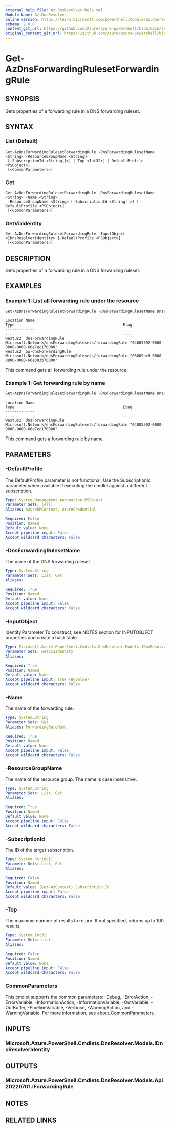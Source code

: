 ```yaml
---
external help file: Az.DnsResolver-help.xml
Module Name: Az.DnsResolver
online version: https://learn.microsoft.com/powershell/module/az.dnsresolver/get-azdnsforwardingrulesetforwardingrule
schema: 2.0.0
content_git_url: https://github.com/Azure/azure-powershell/blob/main/src/DnsResolver/DnsResolver/help/Get-AzDnsForwardingRulesetForwardingRule.md
original_content_git_url: https://github.com/Azure/azure-powershell/blob/main/src/DnsResolver/DnsResolver/help/Get-AzDnsForwardingRulesetForwardingRule.md
---
```


# Get-AzDnsForwardingRulesetForwardingRule

## SYNOPSIS
Gets properties of a forwarding rule in a DNS forwarding ruleset.

## SYNTAX

### List (Default)
```
Get-AzDnsForwardingRulesetForwardingRule -DnsForwardingRulesetName <String> -ResourceGroupName <String>
 [-SubscriptionId <String[]>] [-Top <Int32>] [-DefaultProfile <PSObject>]
 [<CommonParameters>]
```

### Get
```
Get-AzDnsForwardingRulesetForwardingRule -DnsForwardingRulesetName <String> -Name <String>
 -ResourceGroupName <String> [-SubscriptionId <String[]>] [-DefaultProfile <PSObject>]
 [<CommonParameters>]
```

### GetViaIdentity
```
Get-AzDnsForwardingRulesetForwardingRule -InputObject <IDnsResolverIdentity> [-DefaultProfile <PSObject>]
 [<CommonParameters>]
```

## DESCRIPTION
Gets properties of a forwarding rule in a DNS forwarding ruleset.

## EXAMPLES

### Example 1: List all forwarding rule under the resource
```powershell
Get-AzDnsForwardingRulesetForwardingRule -DnsForwardingRulesetName DnsResolverName -ResourceGroupName sampleRG
```

```output
Location Name                                                            Type                                                Etag
-------- ----                                                            ----                                                ----
westus2  dnsForwardingRule                                            Microsoft.Network/dnsForwardingRulesets/forwardingRule "04005592-0000-0800-0000-60e7ec170000"
westus2  pw-dnsForwardingRule                                         Microsoft.Network/dnsForwardingRulesets/forwardingRule "08009ec9-0000-0800-0000-60e383b70000"
```

This command gets all forwarding rule under the resource.

### Example 1: Get forwarding rule by name
```powershell
Get-AzDnsForwardingRulesetForwardingRule -DnsForwardingRulesetName DnsResolverName -ResourceGroupName sampleRG -Name forwardingRule
```

```output
Location Name                                                            Type                                                Etag
-------- ----                                                            ----                                                ----
westus2  dnsForwardingRule                                            Microsoft.Network/dnsForwardingRulesets/forwardingRule "04005592-0000-0800-0000-60e7ec170000"
```

This command gets a forwarding rule by name.

## PARAMETERS

### -DefaultProfile
The DefaultProfile parameter is not functional.
Use the SubscriptionId parameter when available if executing the cmdlet against a different subscription.

```yaml
Type: System.Management.Automation.PSObject
Parameter Sets: (All)
Aliases: AzureRMContext, AzureCredential

Required: False
Position: Named
Default value: None
Accept pipeline input: False
Accept wildcard characters: False
```

### -DnsForwardingRulesetName
The name of the DNS forwarding ruleset.

```yaml
Type: System.String
Parameter Sets: List, Get
Aliases:

Required: True
Position: Named
Default value: None
Accept pipeline input: False
Accept wildcard characters: False
```

### -InputObject
Identity Parameter
To construct, see NOTES section for INPUTOBJECT properties and create a hash table.

```yaml
Type: Microsoft.Azure.PowerShell.Cmdlets.DnsResolver.Models.IDnsResolverIdentity
Parameter Sets: GetViaIdentity
Aliases:

Required: True
Position: Named
Default value: None
Accept pipeline input: True (ByValue)
Accept wildcard characters: False
```

### -Name
The name of the forwarding rule.

```yaml
Type: System.String
Parameter Sets: Get
Aliases: ForwardingRuleName

Required: True
Position: Named
Default value: None
Accept pipeline input: False
Accept wildcard characters: False
```

### -ResourceGroupName
The name of the resource group.
The name is case insensitive.

```yaml
Type: System.String
Parameter Sets: List, Get
Aliases:

Required: True
Position: Named
Default value: None
Accept pipeline input: False
Accept wildcard characters: False
```

### -SubscriptionId
The ID of the target subscription.

```yaml
Type: System.String[]
Parameter Sets: List, Get
Aliases:

Required: False
Position: Named
Default value: (Get-AzContext).Subscription.Id
Accept pipeline input: False
Accept wildcard characters: False
```

### -Top
The maximum number of results to return.
If not specified, returns up to 100 results.

```yaml
Type: System.Int32
Parameter Sets: List
Aliases:

Required: False
Position: Named
Default value: None
Accept pipeline input: False
Accept wildcard characters: False
```

### CommonParameters
This cmdlet supports the common parameters: -Debug, -ErrorAction, -ErrorVariable, -InformationAction, -InformationVariable, -OutVariable, -OutBuffer, -PipelineVariable, -Verbose, -WarningAction, and -WarningVariable. For more information, see [about_CommonParameters](http://go.microsoft.com/fwlink/?LinkID=113216).

## INPUTS

### Microsoft.Azure.PowerShell.Cmdlets.DnsResolver.Models.IDnsResolverIdentity

## OUTPUTS

### Microsoft.Azure.PowerShell.Cmdlets.DnsResolver.Models.Api20220701.IForwardingRule

## NOTES

## RELATED LINKS
